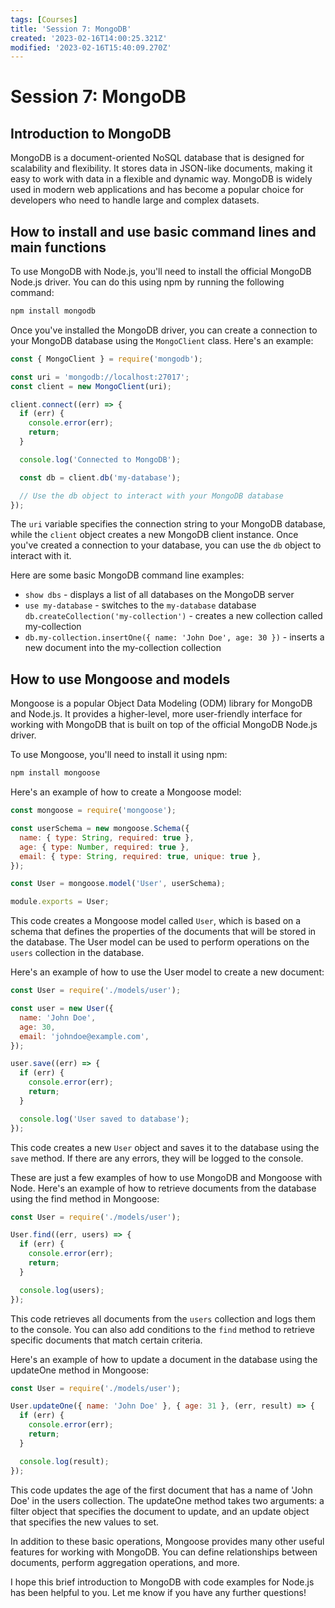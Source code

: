 ```yaml
---
tags: [Courses]
title: 'Session 7: MongoDB'
created: '2023-02-16T14:00:25.321Z'
modified: '2023-02-16T15:40:09.270Z'
---
```


# Session 7: MongoDB

## Introduction to MongoDB
MongoDB is a document-oriented NoSQL database that is designed for scalability and flexibility. It stores data in JSON-like documents, making it easy to work with data in a flexible and dynamic way. MongoDB is widely used in modern web applications and has become a popular choice for developers who need to handle large and complex datasets.

## How to install and use basic command lines and main functions
To use MongoDB with Node.js, you'll need to install the official MongoDB Node.js driver. You can do this using npm by running the following command:

```bash
npm install mongodb
```

Once you've installed the MongoDB driver, you can create a connection to your MongoDB database using the `MongoClient` class. Here's an example:

```js
const { MongoClient } = require('mongodb');

const uri = 'mongodb://localhost:27017';
const client = new MongoClient(uri);

client.connect((err) => {
  if (err) {
    console.error(err);
    return;
  }

  console.log('Connected to MongoDB');

  const db = client.db('my-database');

  // Use the db object to interact with your MongoDB database
});

```
The `uri` variable specifies the connection string to your MongoDB database, while the `client` object creates a new MongoDB client instance. Once you've created a connection to your database, you can use the `db` object to interact with it.

Here are some basic MongoDB command line examples:

- `show dbs` - displays a list of all databases on the MongoDB server
- `use my-database` - switches to the `my-database` database
`db.createCollection('my-collection')` - creates a new collection called my-collection
- `db.my-collection.insertOne({ name: 'John Doe', age: 30 })` - inserts a new document into the my-collection collection

## How to use Mongoose and models
Mongoose is a popular Object Data Modeling (ODM) library for MongoDB and Node.js. It provides a higher-level, more user-friendly interface for working with MongoDB that is built on top of the official MongoDB Node.js driver.

To use Mongoose, you'll need to install it using npm:
```bash
npm install mongoose
```

Here's an example of how to create a Mongoose model:

```js
const mongoose = require('mongoose');

const userSchema = new mongoose.Schema({
  name: { type: String, required: true },
  age: { type: Number, required: true },
  email: { type: String, required: true, unique: true },
});

const User = mongoose.model('User', userSchema);

module.exports = User;

```

This code creates a Mongoose model called `User`, which is based on a schema that defines the properties of the documents that will be stored in the database. The User model can be used to perform operations on the `users` collection in the database.

Here's an example of how to use the User model to create a new document:

```js
const User = require('./models/user');

const user = new User({
  name: 'John Doe',
  age: 30,
  email: 'johndoe@example.com',
});

user.save((err) => {
  if (err) {
    console.error(err);
    return;
  }

  console.log('User saved to database');
});
```

This code creates a new `User` object and saves it to the database using the `save` method. If there are any errors, they will be logged to the console.

These are just a few examples of how to use MongoDB and Mongoose with Node.
Here's an example of how to retrieve documents from the database using the find method in Mongoose:
```js
const User = require('./models/user');

User.find((err, users) => {
  if (err) {
    console.error(err);
    return;
  }

  console.log(users);
});

```
This code retrieves all documents from the `users` collection and logs them to the console. You can also add conditions to the `find` method to retrieve specific documents that match certain criteria.

Here's an example of how to update a document in the database using the updateOne method in Mongoose:

```js
const User = require('./models/user');

User.updateOne({ name: 'John Doe' }, { age: 31 }, (err, result) => {
  if (err) {
    console.error(err);
    return;
  }

  console.log(result);
});
```

This code updates the age of the first document that has a name of 'John Doe' in the users collection. The updateOne method takes two arguments: a filter object that specifies the document to update, and an update object that specifies the new values to set.

In addition to these basic operations, Mongoose provides many other useful features for working with MongoDB. You can define relationships between documents, perform aggregation operations, and more.

I hope this brief introduction to MongoDB with code examples for Node.js has been helpful to you. Let me know if you have any further questions!













